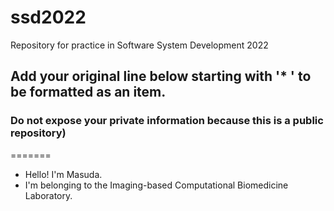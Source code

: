 # ssd2022
Repository for practice in Software System Development 2022
## Add your original line below starting with '* ' to be formatted as an item.
### Do not expose your private information because this is a public repository)
=======
* Hello! I'm Masuda.
* I'm belonging to the Imaging-based Computational Biomedicine Laboratory.
